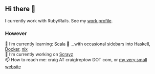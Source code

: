 ## Hi there 👋

I currently work with Ruby/Rails.  See my [work profile](https://github.com/ctreptow).

### However

🌱 I’m currently learning: [Scala](https://www.scala-lang.org/)
🌱 ...with occasional sidebars into [Haskell](https://www.haskell.org/), [Docker](https://www.docker.com/), [nix](https://nixos.org/)  
🔭 I’m currently working on [Scrayz](https://gitlab.com/CraigTreptow/scrayz)  
📫 How to reach me: craig AT craigtreptow DOT com, or [my very small website](https://craigtreptow.com/)  

<!--
**CraigTreptow/CraigTreptow** is a ✨ _special_ ✨ repository because its `README.md` (this file) appears on your GitHub profile.

Here are some ideas to get you started:

- 🔭 I’m currently working on ...
- 🌱 I’m currently learning ...
- 👯 I’m looking to collaborate on ...
- 🤔 I’m looking for help with ...
- 💬 Ask me about ...
- 📫 How to reach me: ...
- 😄 Pronouns: ...
- ⚡ Fun fact: ...
-->

